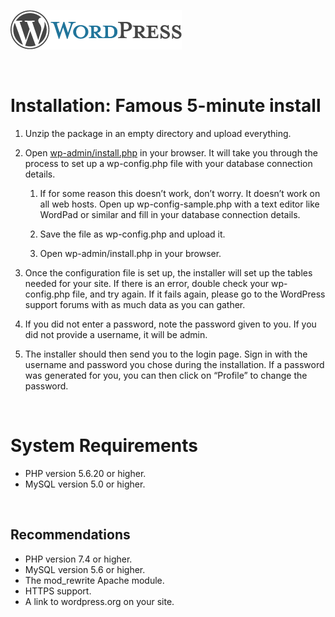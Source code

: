 ![wordpress-logo](./wp-admin/images/wordpress-logo.png)

<br>

# **Installation: Famous 5-minute install**  
1. Unzip the package in an empty directory and upload everything.
2. Open <ins>wp-admin/install.php</ins> in your browser. It will take you through the process to set up a wp-config.php file with your database connection details.  

      1. If for some reason this doesn’t work, don’t worry. It doesn’t work on all web hosts. Open up wp-config-sample.php with a text editor like WordPad or similar and fill in your database connection details.

      2. Save the file as wp-config.php and upload it.
      3. Open wp-admin/install.php in your browser.
3. Once the configuration file is set up, the installer will set up the tables needed for your site. If there is an error, double check your wp-config.php file, and try again. If it fails again, please go to the WordPress support forums with as much data as you can gather.
4. If you did not enter a password, note the password given to you. If you did not provide a username, it will be admin.
5. The installer should then send you to the login page. Sign in with the username and password you chose during the installation. If a password was generated for you, you can then click on “Profile” to change the password.

<br>

# **System Requirements**
- PHP version 5.6.20 or higher.
- MySQL version 5.0 or higher.

<br>

## **Recommendations**
- PHP version 7.4 or higher.
- MySQL version 5.6 or higher.
- The mod_rewrite Apache module.
- HTTPS support.
- A link to wordpress.org on your site.
  